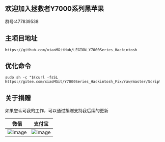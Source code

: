## 欢迎加入拯救者Y7000系列黑苹果
群号:477839538

## 主项目地址
```
https://github.com/xiaoMGitHub/LEGION_Y7000Series_Hackintosh
```

## 优化命令
```
sudo sh -c "$(curl -fsSL https://gitee.com/xiaoMGit/Y7000Series_Hackintosh_Fix/raw/master/Script/Optimize.sh)"
```

## 关于捐赠

如果您认可我的工作，可以通过捐赠支持我后续的更新

| 微信                                                       | 支付宝                                               |
| ---------------------------------------------------------- | ---------------------------------------------------- |
| ![image](https://gitee.com/xiaoMGit/Y7000Series_Hackintosh_Fix/raw/master/Screenshot/WeChat.jpg) | ![image](https://gitee.com/xiaoMGit/Y7000Series_Hackintosh_Fix/raw/master/Screenshot/Alipay.jpg) |